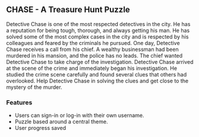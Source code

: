 ## CHASE - A Treasure Hunt Puzzle
Detective Chase is one of the most respected detectives in the city. He has a reputation for being tough, thorough, and always getting his man. He has solved some of the most complex cases in the city and is respected by his colleagues and feared by the criminals he pursued. One day, Detective Chase receives a call from his chief. A wealthy businessman had been murdered in his mansion, and the police has no leads. The chief wanted Detective Chase to take charge of the investigation. Detective Chase arrived at the scene of the crime and immediately began his investigation. He studied the crime scene carefully and found several clues that others had overlooked. Help Detective Chase in solving the clues and get close to the mystery of the murder.
### Features
- Users can sign-in or log-in with their own username.
- Puzzle based around a central theme.
- User progress saved

